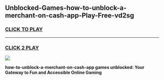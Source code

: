 
## Unblocked-Games-how-to-unblock-a-merchant-on-cash-app-Play-Free-vd2sg
<h3>
<a href="https://premium76.site?title=how-to-unblock-a-merchant-on-cash-app&ref=12A">CLICK TO PLAY</a></h3>
<hr>

<h3>
<a href="https://premium76.site?title=how-to-unblock-a-merchant-on-cash-app&ref=12A">CLICK 2 PLAY</a>
  
</h3>

<a href="https://premium76.site?title=how-to-unblock-a-merchant-on-cash-app&ref=12A"><img src="https://clearcache.store/games.png"></a>


**how-to-unblock-a-merchant-on-cash-app games unblocked: Your Gateway to Fun and Accessible Online Gaming**
